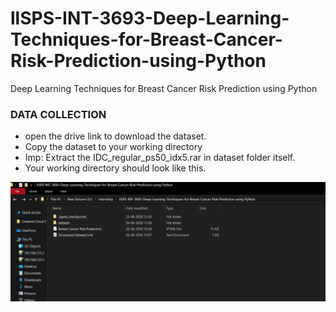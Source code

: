 # llSPS-INT-3693-Deep-Learning-Techniques-for-Breast-Cancer-Risk-Prediction-using-Python
Deep Learning Techniques for Breast Cancer Risk Prediction using Python

### DATA COLLECTION
* open the drive link to download the dataset.
* Copy the dataset to your working directory
* Imp: Extract the IDC_regular_ps50_idx5.rar in dataset folder itself.
* Your working directory should look like this.

![img1](https://github.com/SmartPracticeschool/llSPS-INT-3693-Deep-Learning-Techniques-for-Breast-Cancer-Risk-Prediction-using-Python/blob/master/one_img.JPG)

